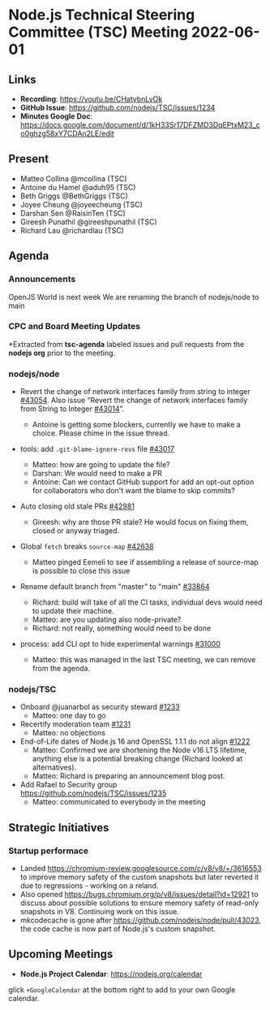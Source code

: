 # Node.js Technical Steering Committee (TSC) Meeting 2022-06-01

## Links

* **Recording**: <https://youtu.be/CHatybnLvOk>
* **GitHub Issue**: <https://github.com/nodejs/TSC/issues/1234>
* **Minutes Google Doc**: <https://docs.google.com/document/d/1kH33Sr17DFZMD3DqEPtxM23_co0ghzg58xY7CDAn2LE/edit>

## Present

* Matteo Collina @mcollina (TSC)
* Antoine du Hamel @aduh95 (TSC)
* Beth Griggs @BethGriggs (TSC)
* Joyee Cheung @joyeecheung (TSC)
* Darshan Sen @RaisinTen (TSC)
* Gireesh Punathil @gireeshpunathil (TSC)
* Richard Lau @richardlau (TSC)

## Agenda

### Announcements

OpenJS World is next week
We are renaming the branch of nodejs/node to main

### CPC and Board Meeting Updates

\*Extracted from **tsc-agenda** labeled issues and pull requests from the **nodejs org** prior to the meeting.

### nodejs/node

* Revert the change of network interfaces family from string to integer [#43054](https://github.com/nodejs/node/pull/43054). Also issue “Revert the change of network interfaces family from String to Integer [#43014](https://github.com/nodejs/node/issues/43014)”.
  * Antoine is getting some blockers, currently we have to make a choice. Please chime in the issue thread.

* tools: add `.git-blame-ignore-revs` file [#43017](https://github.com/nodejs/node/pull/43017)
  * Matteo: how are going to update the file?
  * Darshan: We would need to make a PR
  * Antoine: Can we contact GitHub support for add an opt-out option for collaborators who don't want the blame to skip commits?

* Auto closing old stale PRs [#42981](https://github.com/nodejs/node/issues/42981)
  * Gireesh: why are those PR stale? He would focus on fixing them, closed or anyway triaged.

* Global `fetch` breaks `source-map` [#42638](https://github.com/nodejs/node/issues/42638)
  * Matteo pinged Eemeli to see if assembling a release of source-map is possible to close this issue

* Rename default branch from "master" to "main" [#33864](https://github.com/nodejs/node/issues/33864)
  * Richard: build will take of all the CI tasks, individual devs would need to update their machine.
  * Matteo: are you updating also node-private?
  * Richard: not really, something would need to be done

* process: add CLI opt to hide experimental warnings [#31000](https://github.com/nodejs/node/pull/31000)
  * Matteo: this was managed in the last TSC meeting, we can remove from the agenda.

### nodejs/TSC

* Onboard @juanarbol as security steward [#1233](https://github.com/nodejs/TSC/issues/1233)
  * Matteo: one day to go
* Recertify moderation team [#1231](https://github.com/nodejs/TSC/issues/1231)
  * Matteo: no objections
* End-of-Life dates of Node.js 16 and OpenSSL 1.1.1 do not align [#1222](https://github.com/nodejs/TSC/issues/1222)
  * Matteo: Confirmed we are shortening the Node v16 LTS lifetime, anything else is a potential breaking change (Richard looked at alternatives).
  * Matteo: Richard is preparing an announcement blog post.
* Add Rafael to Security group <https://github.com/nodejs/TSC/issues/1235>
  * Matteo: communicated to everybody in the meeting

## Strategic Initiatives

### Startup performace

* Landed <https://chromium-review.googlesource.com/c/v8/v8/+/3616553> to improve memory safety of the custom snapshots but later reverted it due to regressions - working on a reland.
* Also opened <https://bugs.chromium.org/p/v8/issues/detail?id=12921> to discuss about possible solutions to ensure memory safety of read-only snapshots in V8. Continuing work on this issue.
* mkcodecache is gone after <https://github.com/nodejs/node/pull/43023>, the code cache is now part of Node.js's custom snapshot.

## Upcoming Meetings

* **Node.js Project Calendar**: <https://nodejs.org/calendar>

glick `+GoogleCalendar` at the bottom right to add to your own Google calendar.
